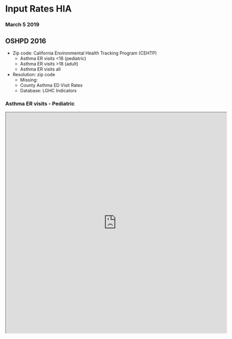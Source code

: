 
# Input Rates HIA

### March 5 2019

##  OSHPD 2016

* Zip code: California Environmental Health Tracking Program (CEHTP)
  * Asthma ER visits <18 (pediatric)
  * Asthma ER visits >18 (adult)
  * Asthma ER visits all 
* Resolution: zip code
  * Missing:
  * County Asthma ED Visit Rates
  * Database: LGHC Indicators

### Asthma ER visits - Pediatric
<iframe align = "center" width = "700" height = "700" src="https://rpubs.com/vatsouth/473353"/>

### Asthma ER visits - Adult
<iframe align = "center" width = "700" height = "700" src="https://rpubs.com/vatsouth/473354"/>

### Asthma ER visits - All
<iframe align = "center" width = "700" height = "700" src="https://rpubs.com/vatsouth/473355"/>


## CHIS 2014

* AskCHIS Neighborhood Edition
* Output files:
  * CSV, raster, shape
  * Heart disease prevalence (self-report)
  * Asthma prevalence <18 (pediatric, self-report)
  * Asthma prevalence >18 (adult, self-report)
* Resolution: zip code
  * Missing: county (same database)


### Heart Disease
<iframe align = "center" width = "700" height = "700" src="https://rpubs.com/vatsouth/473428" >
 
### Asthma - Pediatric
<iframe align = "center" width = "700" height = "700" src="https://rpubs.com/vatsouth/473426" > 

### Asthma - Adult
<iframe align = "center" width = "700" height = "700" src="https://rpubs.com/vatsouth/473427" > 
